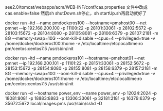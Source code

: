 

see2.0/tomcat/webapps/acm/WEB-INF/conf/cas.properties  文件中改成cas.enable=false 
然后sh shutDown.sh停止，sh startUp.sh再启动就好了







  docker run -itd --name pmdockeros100 --hostname=pmshost00 --net pmnet --ip 192.168.200.100 -p 11100:22  -p 28101:33061 -p 28102:5672 -p 28103:15672 -p 28104:8080 -p 28105:8081 -p 28106:6379 -p 28107:2181  -m 8G  --memory-swap=10G  --oom-kill-disable --cpus=4 --privileged=true -v /home/docker/dockeros100:/home -v /etc/localtime:/etc/localtime:ro pm/centos:centos7.5  /usr/sbin/init

docker run -itd --name pmdockeros101  --hostname=pmshost01 --net pmnet --ip 192.168.200.101 -p 11101:22  -p 28151:33061 -p 28152:5672 -p 28153:15672 -p 28154:8080 -p 28155:8081 -p 28156:6379 -p 28157:2181  -m 8G  --memory-swap=10G  --oom-kill-disable --cpus=4 --privileged=true -v /home/docker/dockeros101:/home -v /etc/localtime:/etc/localtime:ro  pm/centos:centos7.5  /usr/sbin/init  



 docker run -d --hostname power_env --name power_env  -p 12024:2024 -p 18081:8081 -p 18883:8883 -p 13306:33061 -p 32181:2181 -p 16379:6379 -p 35672:5672  local/images:pms  /usr/sbin/sshd -D 